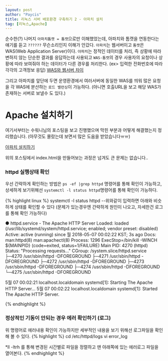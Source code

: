```yaml
---
layout: post
author: "Paycis"
title: 리눅스 서버 배포환경 구축하기 2 - 아파치 설치
tag: [리눅스,Apache]
---
```


순수한(?) 나머지 `아파치톰캣 = 톰캣`으로만 이해했었는데, 아파치와 톰캣을 연동한다는 얘기를 듣고 `??????` 무슨소리인지 이해가 안갔다. `아파치`는 웹서버이고 `톰캣`은 WAS(Web Application Server)이다. `아파치`는 정적인 데이터를 처리, 즉 상황에 따라 변하지 않는 단순한 결과를 응답하는데 사용되고 `WAS-톰캣`의 경우 사용자의 요청이나 상황에 따라 보여줘야 하는 데이터가 다른 경우를 처리한다. (ex> 입력한 전화번호에 따라 각각의 고객정보 응답) [WAS와 웹서버 차이](http://sungbine.github.io/tech/post/2015/02/15/tomcat과%20apache의%20연동.html)


그리고 아파치를 앞단에 두면 운영환경에서 여러서버에 동일한 WAS를 띄워 많은 요청을 각 WAS에 분산하는 `로드 밸런싱`이 가능하다. (아니면 호출URL을 보고 해당 WAS가 존재하는 서버로 보낼수 도 있다.)


# Apache 설치하기

여기서부터는 수워니님의 포스팅을 보고 진행했으며 막힌 부분과 어떻게 해결했는지 정리했습니다. (아무것도 몰랐는데 보면서 많은 도움을 받았습니다ㅠㅠ)

[아파치 설치하기](https://suwoni-codelab.com/linux/2017/05/27/Linux-CentOS-Apache/)

위의 포스팅에서 index.html을 만들어보는 과정은 넘겨도 큰 문제는 없습니다..

### httpd 실행상태 확인

우선 간략하게 확인하는 방법은 `ps -ef |grep httpd` 명령어를 통해 확인이 가능하고, 상세하게 보기위해선 `systemctl -l status httpd`명령어를 통해 확인이 가능하다. 

{% highlight linux %}
systemctl -l status httpd
--위와같이 입력하면 아래와 비슷하게 상태를 확인할 수 있다 (문제가 있는경우엔 간략하게 원인이 나오고, 자세한건 로그를 통해 확인 가능하다)

● httpd.service - The Apache HTTP Server
   Loaded: loaded (/usr/lib/systemd/system/httpd.service; enabled; vendor preset: disabled)
   Active: active (running) since 월 2018-05-07 00:02:22 KST; 3s ago
     Docs: man:httpd(8)
           man:apachectl(8)
  Process: 1296 ExecStop=/bin/kill -WINCH ${MAINPID} (code=exited, status=1/FAILURE)
 Main PID: 4270 (httpd)
   Status: "Processing requests..."
   CGroup: /system.slice/httpd.service
           ├─4270 /usr/sbin/httpd -DFOREGROUND
           ├─4271 /usr/sbin/httpd -DFOREGROUND
           ├─4272 /usr/sbin/httpd -DFOREGROUND
           ├─4273 /usr/sbin/httpd -DFOREGROUND
           ├─4274 /usr/sbin/httpd -DFOREGROUND
           └─4275 /usr/sbin/httpd -DFOREGROUND

 5월 07 00:02:21 localhost.localdomain systemd[1]: Starting The Apache HTTP Server...
 5월 07 00:02:22 localhost.localdomain systemd[1]: Started The Apache HTTP Server.

{% endhighlight %}

### 정상적인 기동이 안되는 경우 에러 확인하기 (로그)
위 명령어로 에러내용 확인이 가능하지만 세부적인 내용을 보기 위해선 로그파일을 확인해 볼 수 있다. 
{% highlight %}
cd /etc/httpd/logs
vi error_log

*ll -ltrh 를 통해 변경된 시간별로 파일을 정렬하고 맨 아래쪽에 있는 에러로그 파일을 열어본다.
{% endhighlight %}